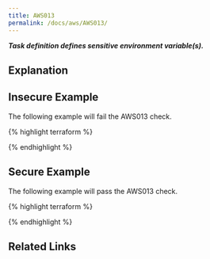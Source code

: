 ```yaml
---
title: AWS013
permalink: /docs/aws/AWS013/
---
```


***Task definition defines sensitive environment variable(s).***

## Explanation






## Insecure Example

The following example will fail the AWS013 check.

{% highlight terraform %}



{% endhighlight %}



## Secure Example

The following example will pass the AWS013 check.

{% highlight terraform %}



{% endhighlight %}


## Related Links


